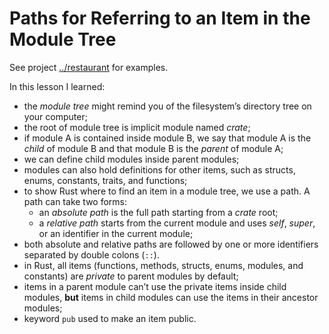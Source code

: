 # Paths for Referring to an Item in the Module Tree

See project [../restaurant](../restaurant) for examples.

In this lesson I learned:
  - the *module tree* might remind you of the filesystem’s directory tree on your computer;
  - the root of module tree is implicit module named *crate*;
  - if module A is contained inside module B, we say that module A is the *child* of module B and that module B is the *parent* of module A;
  - we can define child modules inside parent modules;
  - modules can also hold definitions for other items, such as structs, enums, constants, traits, and functions;
  - to show Rust where to find an item in a module tree, we use a path. A path can take two forms:
    - an *absolute path* is the full path starting from a *crate* root;
    - a *relative path* starts from the current module and uses *self*, *super*, or an identifier in the current module;
  - both absolute and relative paths are followed by one or more identifiers separated by double colons (`::`).
  - in Rust, all items (functions, methods, structs, enums, modules, and constants) are *private* to parent modules by default;
  - items in a parent module can’t use the private items inside child modules, **but** items in child modules can use the items in their ancestor modules;
  - keyword `pub` used to make an item public.

